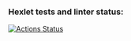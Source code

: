 ### Hexlet tests and linter status:
[![Actions Status](https://github.com/mixassio/python-project-lvl1/workflows/hexlet-check/badge.svg)](https://github.com/mixassio/python-project-lvl1/actions)